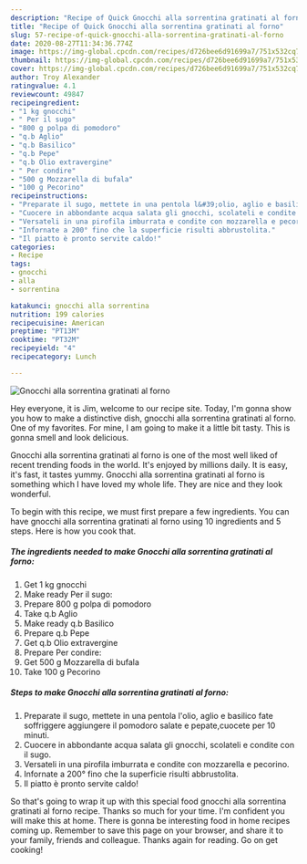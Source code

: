 ```yaml
---
description: "Recipe of Quick Gnocchi alla sorrentina gratinati al forno"
title: "Recipe of Quick Gnocchi alla sorrentina gratinati al forno"
slug: 57-recipe-of-quick-gnocchi-alla-sorrentina-gratinati-al-forno
date: 2020-08-27T11:34:36.774Z
image: https://img-global.cpcdn.com/recipes/d726bee6d91699a7/751x532cq70/gnocchi-alla-sorrentina-gratinati-al-forno-recipe-main-photo.jpg
thumbnail: https://img-global.cpcdn.com/recipes/d726bee6d91699a7/751x532cq70/gnocchi-alla-sorrentina-gratinati-al-forno-recipe-main-photo.jpg
cover: https://img-global.cpcdn.com/recipes/d726bee6d91699a7/751x532cq70/gnocchi-alla-sorrentina-gratinati-al-forno-recipe-main-photo.jpg
author: Troy Alexander
ratingvalue: 4.1
reviewcount: 49847
recipeingredient:
- "1 kg gnocchi"
- " Per il sugo"
- "800 g polpa di pomodoro"
- "q.b Aglio"
- "q.b Basilico"
- "q.b Pepe"
- "q.b Olio extravergine"
- " Per condire"
- "500 g Mozzarella di bufala"
- "100 g Pecorino"
recipeinstructions:
- "Preparate il sugo, mettete in una pentola l&#39;olio, aglio e basilico fate soffriggere aggiungere il pomodoro salate e pepate,cuocete per 10 minuti."
- "Cuocere in abbondante acqua salata gli gnocchi, scolateli e condite con il sugo."
- "Versateli in una pirofila imburrata e condite con mozzarella e pecorino."
- "Infornate a 200° fino che la superficie risulti abbrustolita."
- "Il piatto è pronto servite caldo!"
categories:
- Recipe
tags:
- gnocchi
- alla
- sorrentina

katakunci: gnocchi alla sorrentina 
nutrition: 199 calories
recipecuisine: American
preptime: "PT13M"
cooktime: "PT32M"
recipeyield: "4"
recipecategory: Lunch

---
```



![Gnocchi alla sorrentina gratinati al forno](https://img-global.cpcdn.com/recipes/d726bee6d91699a7/751x532cq70/gnocchi-alla-sorrentina-gratinati-al-forno-recipe-main-photo.jpg)

Hey everyone, it is Jim, welcome to our recipe site. Today, I'm gonna show you how to make a distinctive dish, gnocchi alla sorrentina gratinati al forno. One of my favorites. For mine, I am going to make it a little bit tasty. This is gonna smell and look delicious.



Gnocchi alla sorrentina gratinati al forno is one of the most well liked of recent trending foods in the world. It's enjoyed by millions daily. It is easy, it's fast, it tastes yummy. Gnocchi alla sorrentina gratinati al forno is something which I have loved my whole life. They are nice and they look wonderful.


To begin with this recipe, we must first prepare a few ingredients. You can have gnocchi alla sorrentina gratinati al forno using 10 ingredients and 5 steps. Here is how you cook that.

<!--inarticleads1-->

##### The ingredients needed to make Gnocchi alla sorrentina gratinati al forno:

1. Get 1 kg gnocchi
1. Make ready  Per il sugo:
1. Prepare 800 g polpa di pomodoro
1. Take q.b Aglio
1. Make ready q.b Basilico
1. Prepare q.b Pepe
1. Get q.b Olio extravergine
1. Prepare  Per condire:
1. Get 500 g Mozzarella di bufala
1. Take 100 g Pecorino




<!--inarticleads2-->

##### Steps to make Gnocchi alla sorrentina gratinati al forno:

1. Preparate il sugo, mettete in una pentola l&#39;olio, aglio e basilico fate soffriggere aggiungere il pomodoro salate e pepate,cuocete per 10 minuti.
1. Cuocere in abbondante acqua salata gli gnocchi, scolateli e condite con il sugo.
1. Versateli in una pirofila imburrata e condite con mozzarella e pecorino.
1. Infornate a 200° fino che la superficie risulti abbrustolita.
1. Il piatto è pronto servite caldo!




So that's going to wrap it up with this special food gnocchi alla sorrentina gratinati al forno recipe. Thanks so much for your time. I'm confident you will make this at home. There is gonna be interesting food in home recipes coming up. Remember to save this page on your browser, and share it to your family, friends and colleague. Thanks again for reading. Go on get cooking!
